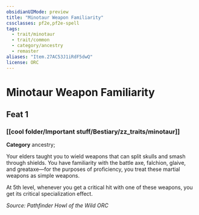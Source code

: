 ```yaml
---
obsidianUIMode: preview
title: "Minotaur Weapon Familiarity"
cssclasses: pf2e,pf2e-spell
tags:
  - trait/minotaur
  - trait/common
  - category/ancestry
  - remaster
aliases: "Item.27AC53J1iRdF5dwQ"
license: ORC
---
```

# Minotaur Weapon Familiarity
## Feat 1
### [[cool folder/Important stuff/Bestiary/zz_traits/minotaur]]

**Category** ancestry; 




Your elders taught you to wield weapons that can split skulls and smash through shields. You have familiarity with the battle axe, falchion, glaive, and greataxe—for the purposes of proficiency, you treat these martial weapons as simple weapons.

At 5th level, whenever you get a critical hit with one of these weapons, you get its critical specialization effect.

*Source: Pathfinder Howl of the Wild*
*ORC*